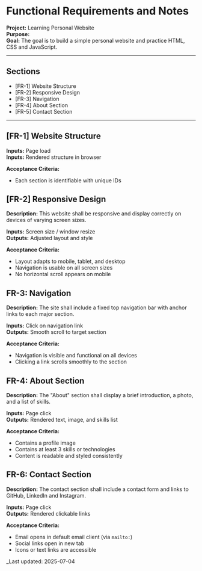 # Functional Requirements and Notes

**Project:** Learning Personal Website  
**Purpose:**  
**Goal:** The goal is to build a simple personal website and practice HTML, CSS and JavaScript.

---

## Sections

- [FR-1] Website Structure
- [FR-2] Responsive Design
- [FR-3] Navigation
- [FR-4] About Section
- [FR-5] Contact Section

---

## [FR-1] Website Structure

**Inputs:** Page load  
**Inputs:** Rendered structure in browser

**Acceptance Criteria:**

- Each section is identifiable with unique IDs

## [FR-2] Responsive Design

**Description:** This website shall be responsive and display correctly on devices of varying screen sizes.

**Inputs:** Screen size / window resize  
**Outputs:** Adjusted layout and style

**Acceptance Criteria:**

- Layout adapts to mobile, tablet, and desktop
- Navigation is usable on all screen sizes
- No horizontal scroll appears on mobile

## FR-3: Navigation

**Description:** The site shall include a fixed top navigation bar with anchor links to each major section.

**Inputs:** Click on navigation link  
**Outputs:** Smooth scroll to target section

**Acceptance Criteria:**

- Navigation is visible and functional on all devices
- Clicking a link scrolls smoothly to the section

## FR-4: About Section

**Description:** The "About" section shall display a brief introduction, a photo, and a list of skills.

**Inputs:** Page click  
**Outputs:** Rendered text, image, and skills list

**Acceptance Criteria:**

- Contains a profile image
- Contains at least 3 skills or technologies
- Content is readable and styled consistently

## FR-6: Contact Section

**Description:** The contact section shall include a contact form and links to GitHub, LinkedIn and Instagram.

**Inputs:** Page click  
**Outputs:** Rendered clickable links

**Acceptance Criteria:**

- Email opens in default email client (via `mailto:`)
- Social links open in new tab
- Icons or text links are accessible

\_Last updated: 2025-07-04
